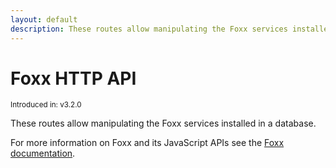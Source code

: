 ```yaml
---
layout: default
description: These routes allow manipulating the Foxx services installed in a database
---
```

Foxx HTTP API
=============

<small>Introduced in: v3.2.0</small>

These routes allow manipulating the Foxx services installed in a database.

For more information on Foxx and its JavaScript APIs see the
[Foxx documentation](../foxx.html).
